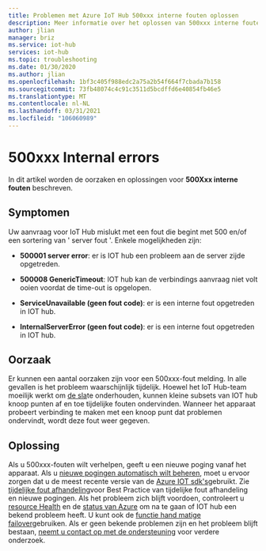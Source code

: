 ```yaml
---
title: Problemen met Azure IoT Hub 500xxx interne fouten oplossen
description: Meer informatie over het oplossen van 500xxx interne fouten
author: jlian
manager: briz
ms.service: iot-hub
services: iot-hub
ms.topic: troubleshooting
ms.date: 01/30/2020
ms.author: jlian
ms.openlocfilehash: 1bf3c405f988edc2a75a2b54f664f7cbada7b158
ms.sourcegitcommit: 73fb48074c4c91c3511d5bcdffd6e40854fb46e5
ms.translationtype: MT
ms.contentlocale: nl-NL
ms.lasthandoff: 03/31/2021
ms.locfileid: "106060989"
---
```

# <a name="500xxx-internal-errors"></a>500xxx Internal errors

In dit artikel worden de oorzaken en oplossingen voor **500Xxx interne fouten** beschreven.

## <a name="symptoms"></a>Symptomen

Uw aanvraag voor IoT Hub mislukt met een fout die begint met 500 en/of een sortering van ' server fout '. Enkele mogelijkheden zijn:

* **500001 server error**: er is IOT hub een probleem aan de server zijde opgetreden.

* **500008 GenericTimeout**: IOT hub kan de verbindings aanvraag niet volt ooien voordat de time-out is opgelopen.

* **ServiceUnavailable (geen fout code)**: er is een interne fout opgetreden in IOT hub.

* **InternalServerError (geen fout code)**: er is een interne fout opgetreden in IOT hub.

## <a name="cause"></a>Oorzaak

Er kunnen een aantal oorzaken zijn voor een 500xxx-fout melding. In alle gevallen is het probleem waarschijnlijk tijdelijk. Hoewel het IoT Hub-team moeilijk werkt om [de sla](https://azure.microsoft.com/support/legal/sla/iot-hub/)te onderhouden, kunnen kleine subsets van IOT hub knoop punten af en toe tijdelijke fouten ondervinden. Wanneer het apparaat probeert verbinding te maken met een knoop punt dat problemen ondervindt, wordt deze fout weer gegeven.

## <a name="solution"></a>Oplossing

Als u 500xxx-fouten wilt verhelpen, geeft u een nieuwe poging vanaf het apparaat. Als u [nieuwe pogingen automatisch wilt beheren](./iot-hub-reliability-features-in-sdks.md#connection-and-retry), moet u ervoor zorgen dat u de meest recente versie van de [Azure IOT sdk's](./iot-hub-devguide-sdks.md)gebruikt. Zie [tijdelijke fout afhandeling](/azure/architecture/best-practices/transient-faults)voor Best Practice van tijdelijke fout afhandeling en nieuwe pogingen.  Als het probleem zich blijft voordoen, controleert u [resource Health](./iot-hub-azure-service-health-integration.md#check-health-of-an-iot-hub-with-azure-resource-health) en de [status van Azure](https://status.azure.com/) om na te gaan of IOT hub een bekend probleem heeft. U kunt ook de [functie hand matige failover](./tutorial-manual-failover.md)gebruiken. Als er geen bekende problemen zijn en het probleem blijft bestaan, [neemt u contact op met de ondersteuning](https://azure.microsoft.com/support/options/) voor verdere onderzoek.
